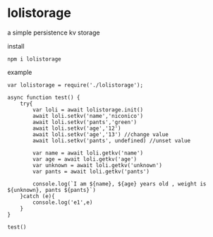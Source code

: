 # lolistorage
a simple persistence kv storage

install

    npm i lolistorage

example

    var lolistorage = require('./lolistorage');

    async function test() {
        try{
            var loli = await lolistorage.init()
            await loli.setkv('name','niconico')
            await loli.setkv('pants','green')
            await loli.setkv('age','12')
            await loli.setkv('age','13') //change value
            await loli.setkv('pants', undefined) //unset value

            var name = await loli.getkv('name')
            var age = await loli.getkv('age')
            var unknown = await loli.getkv('unknown')
            var pants = await loli.getkv('pants')

            console.log(`I am ${name}, ${age} years old , weight is ${unknown}, pants ${pants}`)
        }catch (e){
            console.log('e1',e)
        }
    }

    test()
